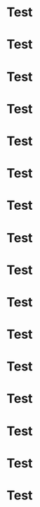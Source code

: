 # Test
# Test
# Test
# Test
# Test
# Test
# Test
# Test
# Test
# Test
# Test
# Test
# Test
# Test
# Test
# Test
